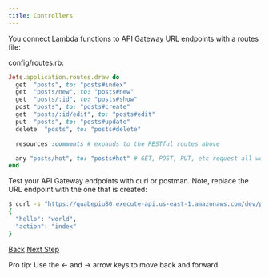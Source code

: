```yaml
---
title: Controllers
---
```


You connect Lambda functions to API Gateway URL endpoints with a routes file:

config/routes.rb:

```ruby
Jets.application.routes.draw do
  get  "posts", to: "posts#index"
  get  "posts/new", to: "posts#new"
  get  "posts/:id", to: "posts#show"
  post "posts", to: "posts#create"
  get  "posts/:id/edit", to: "posts#edit"
  put  "posts", to: "posts#update"
  delete  "posts", to: "posts#delete"

  resources :comments # expands to the RESTful routes above

  any "posts/hot", to: "posts#hot" # GET, POST, PUT, etc request all work
end
```

Test your API Gateway endpoints with curl or postman. Note, replace the URL endpoint with the one that is created:

```sh
$ curl -s "https://quabepiu80.execute-api.us-east-1.amazonaws.com/dev/posts" | jq .
{
  "hello": "world",
  "action": "index"
}
```

<a id="prev" class="btn btn-basic" href="{% link _docs/controllers.md %}">Back</a>
<a id="next" class="btn btn-primary" href="{% link _docs/workers.md %}">Next Step</a>
<p class="keyboard-tip">Pro tip: Use the <- and -> arrow keys to move back and forward.</p>
